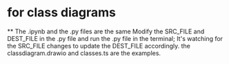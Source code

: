 # for class diagrams
** The .ipynb and the .py files are the same
Modify the SRC_FILE and DEST_FILE in the .py file and run the .py file in the terminal; It's watching for the SRC_FILE changes to update the DEST_FILE accordingly.
the classdiagram.drawio and classes.ts are the examples.